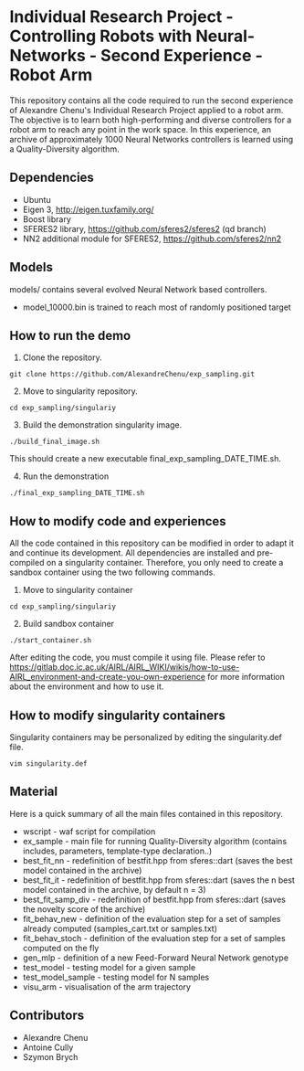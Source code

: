 # Individual Research Project - Controlling Robots with Neural-Networks - Second Experience - Robot Arm

This repository contains all the code required to run the second experience of Alexandre Chenu's Individual Research Project 
applied to a robot arm. The objective is to learn both high-performing and diverse controllers for a robot arm to reach 
any point in the work space. In this experience, an archive of approximately 1000 Neural Networks controllers is learned 
using a Quality-Diversity algorithm. 

## Dependencies

* Ubuntu
* Eigen 3, http://eigen.tuxfamily.org/
* Boost library
* SFERES2 library, https://github.com/sferes2/sferes2 (qd branch)
* NN2 additional module for SFERES2, https://github.com/sferes2/nn2

## Models

models/ contains several evolved Neural Network based controllers.  

* model_10000.bin is trained to reach most of randomly positioned target

## How to run the demo

1. Clone the repository.

```
git clone https://github.com/AlexandreChenu/exp_sampling.git
```

2. Move to singularity repository.

```
cd exp_sampling/singulariy
```

3. Build the demonstration singularity image.

```
./build_final_image.sh
```

This should create a new executable final_exp_sampling_DATE_TIME.sh.

4. Run the demonstration

```
./final_exp_sampling_DATE_TIME.sh
```

## How to modify code and experiences

All the code contained in this repository can be modified in order to adapt it and continue its development. 
All dependencies are installed and pre-compiled on a singularity container. Therefore, you only need to create a sandbox 
container using the two following commands. 

1. Move to singularity container 
```
cd exp_sampling/singulariy
```

2. Build sandbox container 
```
./start_container.sh
```

After editing the code, you must compile it using file. Please refer to https://gitlab.doc.ic.ac.uk/AIRL/AIRL_WIKI/wikis/how-to-use-AIRL_environment-and-create-you-own-experience
for more information about the environment and how to use it. 

## How to modify singularity containers

Singularity containers may be personalized by editing the singularity.def file. 
```
vim singularity.def
```

## Material

Here is a quick summary of all the main files contained in this repository. 

* wscript - waf script for compilation
* ex_sample - main file for running Quality-Diversity algorithm (contains includes, parameters, template-type declaration..)
* best_fit_nn - redefinition of bestfit.hpp from sferes::dart (saves the best model contained in the archive)
* best_fit_it - redefinition of bestfit.hpp from sferes::dart (saves the n best model contained in the archive, by default n = 3)
* best_fit_samp_div - redefinition of bestfit.hpp from sferes::dart (saves the novelty score of the archive)
* fit_behav_new - definition of the evaluation step for a set of samples already computed (samples_cart.txt or samples.txt)
* fit_behav_stoch - definition of the evaluation step for a set of samples computed on the fly
* gen_mlp - definition of a new Feed-Forward Neural Network genotype
* test_model - testing model for a given sample
* test_model_sample - testing model for N samples
* visu_arm - visualisation of the arm trajectory


## Contributors

* Alexandre Chenu 
* Antoine Cully
* Szymon Brych

